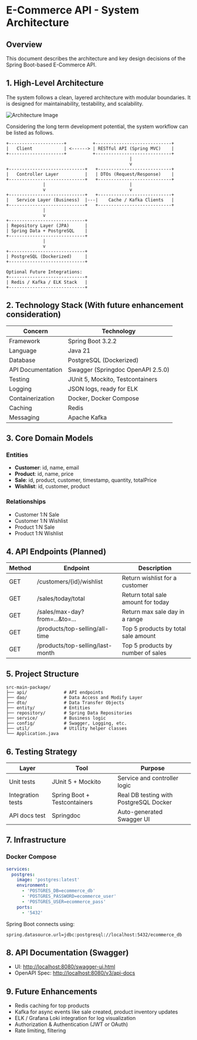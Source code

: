 # E-Commerce API - System Architecture

## Overview

This document describes the architecture and key design decisions of the Spring Boot-based E-Commerce API.

## 1. High-Level Architecture

The system follows a clean, layered architecture with modular boundaries. It is designed for maintainability, testability, and scalability.


![Architecture Image](wsd.jpg)

Considering the long term development potential, the system workflow can be listed as follows.

```
+---------------------+          +-----------------------------+
|   Client            | <------> | RESTful API (Spring MVC)    |
+---------------------+          +-----------------------------+
                                               |
                                               v
+-----------------------------+   +----------------------------+
|   Controller Layer          |   | DTOs (Request/Response)    |
+-----------------------------+   +----------------------------+
              |                                |
              v                                v
+-----------------------------+   +----------------------------+
|   Service Layer (Business)  |---|    Cache / Kafka Clients   |
+-----------------------------+   +----------------------------+
              |
              v
+-----------------------------+
| Repository Layer (JPA)      |
| Spring Data + PostgreSQL    |
+-----------------------------+
              |
              v
+-----------------------------+
| PostgreSQL (Dockerized)     |
+-----------------------------+

Optional Future Integrations:
+-----------------------------+
| Redis / Kafka / ELK Stack   |
+-----------------------------+
```

## 2. Technology Stack (With future enhancement consideration)

| Concern           | Technology                        |
|-------------------|-----------------------------------|
| Framework         | Spring Boot 3.2.2                 |
| Language          | Java 21                           |
| Database          | PostgreSQL (Dockerized)           |
| API Documentation | Swagger (Springdoc OpenAPI 2.5.0) |
| Testing           | JUnit 5, Mockito, Testcontainers  |
| Logging           | JSON logs, ready for ELK          |
| Containerization  | Docker, Docker Compose            |
| Caching           | Redis                             |
| Messaging         | Apache Kafka                      |

## 3. Core Domain Models

### Entities

* **Customer**: id, name, email
* **Product**: id, name, price
* **Sale**: id, product, customer, timestamp, quantity, totalPrice
* **Wishlist**: id, customer, product

### Relationships

* Customer 1\:N Sale
* Customer 1\:N Wishlist
* Product 1\:N Sale
* Product 1\:N Wishlist

## 4. API Endpoints (Planned)

| Method | Endpoint                         | Description                         |
| ------ | -------------------------------- | ----------------------------------- |
| GET    | /customers/{id}/wishlist         | Return wishlist for a customer      |
| GET    | /sales/today/total               | Return total sale amount for today  |
| GET    | /sales/max-day?from=...\&to=...  | Return max sale day in a range      |
| GET    | /products/top-selling/all-time   | Top 5 products by total sale amount |
| GET    | /products/top-selling/last-month | Top 5 products by number of sales   |

## 5. Project Structure

```
src-main-package/
├── api/              # API endpoints
├── dao/              # Data Access and Modify Layer
├── dto/              # Data Transfer Objects
├── entity/           # Entities
├── repository/       # Spring Data Repositories
├── service/          # Business logic
├── config/           # Swagger, Logging, etc.
├── util/             # Utility helper classes
└── Application.java
```

## 6. Testing Strategy

| Layer             | Tool                         | Purpose                                |
| ----------------- | ---------------------------- | -------------------------------------- |
| Unit tests        | JUnit 5 + Mockito            | Service and controller logic           |
| Integration tests | Spring Boot + Testcontainers | Real DB testing with PostgreSQL Docker |
| API docs test     | Springdoc                    | Auto-generated Swagger UI              |

## 7. Infrastructure

### Docker Compose

```yaml
services:
  postgres:
    image: 'postgres:latest'
    environment:
      - 'POSTGRES_DB=ecommerce_db'
      - 'POSTGRES_PASSWORD=ecommerce_user'
      - 'POSTGRES_USER=ecommerce_pass'
    ports:
      - '5432'
```

Spring Boot connects using:

```
spring.datasource.url=jdbc:postgresql://localhost:5432/ecommerce_db
```

## 8. API Documentation (Swagger)

* UI: [http://localhost:8080/swagger-ui.html](http://localhost:8080/swagger-ui.html)
* OpenAPI Spec: [http://localhost:8080/v3/api-docs](http://localhost:8080/v3/api-docs)

## 9. Future Enhancements

* Redis caching for top products
* Kafka for async events like sale created, product inventory updates
* ELK / Grafana Loki integration for log visualization
* Authorization & Authentication (JWT or OAuth)
* Rate limiting, filtering
